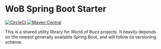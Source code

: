 # WoB Spring Boot Starter

[![CircleCI](https://circleci.com/gh/WorldOfBuzz/wob-spring-boot-starter.svg?style=svg)](https://circleci.com/gh/WorldOfBuzz/wob-spring-boot-starter)
[![Maven Central](https://maven-badges.herokuapp.com/maven-central/com.worldofbooks/wob-spring-boot-starter/badge.svg)](https://maven-badges.herokuapp.com/maven-central/com.worldofbooks/wob-spring-boot-starter)

This is a shared utility library for World of Buzz projects. It heavily depends on the newest 
generally available Spring Boot, and will follow its versioning scheme.
